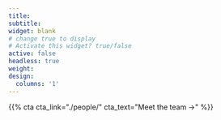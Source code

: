 ```yaml
---
title:
subtitle:
widget: blank
# change true to display
# Activate this widget? true/false
active: false
headless: true
weight:
design:
  columns: '1'
---
```


{{% cta cta_link="./people/" cta_text="Meet the team →" %}}
